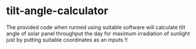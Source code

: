 # tilt-angle-calculator
The provided code when runned using suitable software will calculate tilt angle of solar panel throughput the day for maximum irradiation of sunlight just by putting suitable coordinates as an inputs !!
